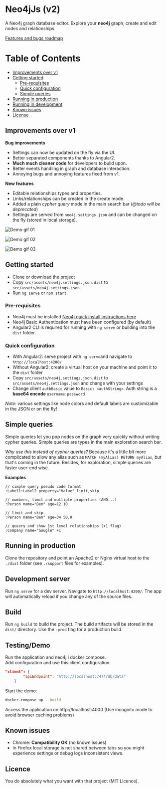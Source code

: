 # Neo4jJs (v2)

A Neo4j graph database editor. Explore your **neo4j** graph, create and edit nodes and relationships

[Features and bugs roadmap](https://trello.com/b/NLtaurIH/neo4j-js-https-githubcom-adadgio-neo4j-js-ng2)

# Table of Contents

- [Improvements over v1](#improvements-over-v1)
- [Getting started](#getting-started)
  - [Pre-requisites](#pre-requisites)
  - [Quick configuration](#quick-configuration)
  - [Simple queries](#simple-queries)
- [Running in production](#running-in-production)
- [Running in development](#running-in-development)
- [Known issues](#known-issues)
- [License](#license)

## Improvements over v1

**Bug improvements**

- Settings can now be updated on the fly via the UI.
- Better separated components thanks to Angular2.
- **Much much cleaner code** for developers to build upon.
- Better events handling in graph and database interaction.
- Annoying bugs and annoying features fixed from v1.

**New features**

- Editable relationships types and properties.
- Links/relationships can be created in the create mode.
- Added a plain _cypher query_ mode in the main search bar (_@todo will be deprecated_)
- Settings are served from `neo4j.settings.json` and can be changed on the fly (stored in local storage).

![Demo gif 01](https://github.com/adadgio/neo4j-js-ng2/blob/develop/src/assets/tutos/neo4j-js-tuto-01-low.gif)

![Demo gif 02](https://github.com/adadgio/neo4j-js-ng2/blob/develop/src/assets/tutos/neo4j-js-tuto-02-low.gif)

![Demo gif 03](https://github.com/adadgio/neo4j-js-ng2/blob/develop/src/assets/tutos/neo4j-js-tuto-03-low.gif)

## Getting started

- Clone or download the project
- Copy `src/assets/neo4j.settings.json.dist` to `src/assets/neo4j.settings.json`.
- Run `ng serve` or `npm start`.

### Pre-requisites

- Neo4j must be installed [Neo4j quick install instructions here](https://www.digitalocean.com/community/tutorials/how-to-install-neo4j-on-an-ubuntu-vps)
- Neo4j Basic Authentication must have been configured (by default)
- Angular2 CLI is required for running with `ng serve` or building into the `dist` folder.

### Quick configuration

- With Angular2: serve project with `ng serve`and navigate to `http://localhost:4200/`
- Without Angular2: create a virtual host on your machine and point it to the `dist` folder
- Copy `src/assets/neo4j.settings.json.dist` to `src/assets/neo4j.settings.json` and change with your settings
- Change client `authBasic` value to `Basic: <authString>`. Auth string is a **base64 encode** `username:password`

_Note:_ various settings like node colors and default labels are customizable in the JSON or on the fly!

## Simple queries

Simple queries let you pop nodes on the graph very quickly without writing cypher queries. Simple queries are types in the main exploration search bar.

_Why use this instead of cypher queries?_ Because it's a little bit more complicated to allow any alias such as `MATCH (myAlias) RETURN myAlias`, but that's coming in the future. Besides, for exploration, simple queries are faster user-end wise.

**Examples**

```
// simple query pseudo code format
:Label1:Label2 property="Value" limit,skip

// numbers, limit and multiple properties (AND...)
:Person name="Ben" age=12 10

// limit and skip
:Person name="Ben" age=34 50,0

// queery and show 1st level relationships (+1 flag)
:Company name="Gougle" +1
```

## Running in production

Clone the repository and point an Apache2 or Nginx virtual host to the `./dist` folder (see `./support` files for examples).

## Development server

Run `ng serve` for a dev server. Navigate to `http://localhost:4200/`. The app will automatically reload if you change any of the source files.

## Build

Run `ng build` to build the project. The build artifacts will be stored in the `dist/` directory. Use the `-prod` flag for a production build.

## Testing/Demo

Run the application and neo4j i docker compose.  
Add configuration and use this client configuration:

```json
"client": {
        "apiEndpoint": "http://localhost:7474/db/data"
    }
```

Start the demo:

```bash
docker-compose up --build
```

Access the application on http://localhost:4000 (Use incognito mode to avoid browser caching problems)

## Known issues

- Chrome: **Compatibility OK** (no known issues)
- In Firefox local storage is not shared between tabs so you might experience settings or debug logs inconsistent views.

## Licence

You do absolutely what you want with that project (MIT Licence).
